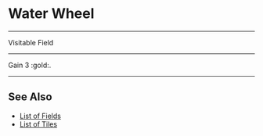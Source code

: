 # Water Wheel

___
Visitable Field
___
Gain 3 :gold:.
___


## See Also

- [List of Fields](index.md)
- [List of Tiles](../tiles/index.md)

